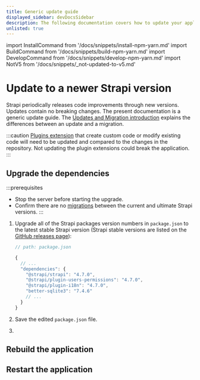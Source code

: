 ```yaml
---
title: Generic update guide
displayed_sidebar: devDocsSidebar
description: The following documentation covers how to update your application to the latest version of Strapi.
unlisted: true
---
```


import InstallCommand from '/docs/snippets/install-npm-yarn.md'
import BuildCommand from '/docs/snippets/build-npm-yarn.md'
import DevelopCommand from '/docs/snippets/develop-npm-yarn.md'
import NotV5 from '/docs/snippets/_not-updated-to-v5.md'

# Update to a newer Strapi version

<NotV5 />

Strapi periodically releases code improvements through new versions. Updates contain no breaking changes. The present documentation is a generic update guide. The [Updates and Migration introduction](/dev-docs/update-migration) explains the differences between an update and a migration.

:::caution
 [Plugins extension](/dev-docs/plugins/users-permissions) that create custom code or modify existing code will need to be updated and compared to the changes in the repository. Not updating the plugin extensions could break the application.
:::

## Upgrade the dependencies

:::prerequisites

- Stop the server before starting the upgrade.
- Confirm there are no [migrations](/dev-docs/migration-guides) between the current and ultimate Strapi versions.
:::

1. Upgrade all of the Strapi packages version numbers in `package.json` to the latest stable Strapi version (Strapi stable versions are listed on the [GitHub releases page](https://github.com/strapi/strapi/releases)):

    ```jsx
    // path: package.json

    {
      // ...
      "dependencies": {
        "@strapi/strapi": "4.7.0", 
        "@strapi/plugin-users-permissions": "4.7.0",
        "@strapi/plugin-i18n": "4.7.0",
        "better-sqlite3": "7.4.6"
        // ...
      }
    }

    ```

2. Save the edited `package.json` file.

3. <InstallCommand components={props.components} />

## Rebuild the application

<BuildCommand components={props.components} />

## Restart the application

<DevelopCommand components={props.components} />
